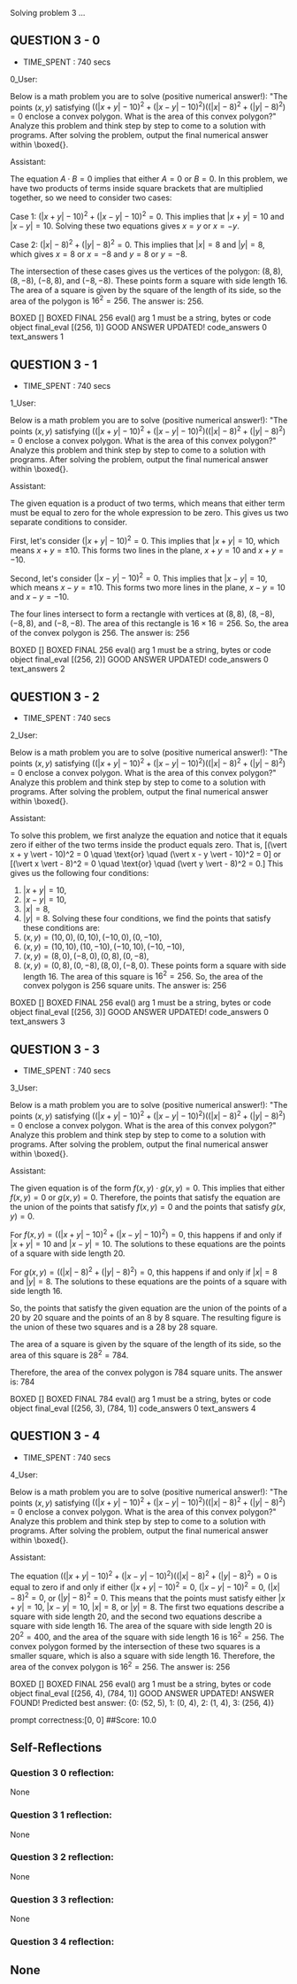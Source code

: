 Solving problem 3 ...



## QUESTION 3 - 0 
- TIME_SPENT : 740 secs

0_User:

Below is a math problem you are to solve (positive numerical answer!):
"The points $\left(x, y\right)$ satisfying $((\vert x + y \vert - 10)^2 + ( \vert x - y \vert - 10)^2)((\vert x \vert - 8)^2 + ( \vert y \vert - 8)^2) = 0$ enclose a convex polygon. What is the area of this convex polygon?"
Analyze this problem and think step by step to come to a solution with programs. After solving the problem, output the final numerical answer within \boxed{}.

Assistant:


The equation $A \cdot B = 0$ implies that either $A = 0$ or $B = 0$. In this problem, we have two products of terms inside square brackets that are multiplied together, so we need to consider two cases:

Case 1: $(\vert x + y \vert - 10)^2 + ( \vert x - y \vert - 10)^2 = 0$. This implies that $\vert x + y \vert = 10$ and $\vert x - y \vert = 10$. Solving these two equations gives $x = y$ or $x = -y$. 

Case 2: $(\vert x \vert - 8)^2 + ( \vert y \vert - 8)^2 = 0$. This implies that $\vert x \vert = 8$ and $\vert y \vert = 8$, which gives $x = 8$ or $x = -8$ and $y = 8$ or $y = -8$.

The intersection of these cases gives us the vertices of the polygon: $(8,8)$, $(8,-8)$, $(-8,8)$, and $(-8,-8)$. These points form a square with side length 16. The area of a square is given by the square of the length of its side, so the area of the polygon is $16^2 = 256$. The answer is: $256$.

BOXED []
BOXED FINAL 256
eval() arg 1 must be a string, bytes or code object final_eval
[(256, 1)]
GOOD ANSWER UPDATED!
code_answers 0 text_answers 1



## QUESTION 3 - 1 
- TIME_SPENT : 740 secs

1_User:

Below is a math problem you are to solve (positive numerical answer!):
"The points $\left(x, y\right)$ satisfying $((\vert x + y \vert - 10)^2 + ( \vert x - y \vert - 10)^2)((\vert x \vert - 8)^2 + ( \vert y \vert - 8)^2) = 0$ enclose a convex polygon. What is the area of this convex polygon?"
Analyze this problem and think step by step to come to a solution with programs. After solving the problem, output the final numerical answer within \boxed{}.

Assistant:

 The given equation is a product of two terms, which means that either term must be equal to zero for the whole expression to be zero. This gives us two separate conditions to consider.

First, let's consider $(\vert x + y \vert - 10)^2 = 0$. This implies that $\vert x + y \vert = 10$, which means $x + y = \pm 10$. This forms two lines in the plane, $x + y = 10$ and $x + y = -10$.

Second, let's consider $(\vert x - y \vert - 10)^2 = 0$. This implies that $\vert x - y \vert = 10$, which means $x - y = \pm 10$. This forms two more lines in the plane, $x - y = 10$ and $x - y = -10$.

The four lines intersect to form a rectangle with vertices at $(8,8)$, $(8,-8)$, $(-8,8)$, and $(-8,-8)$. The area of this rectangle is $16 \times 16 = 256$. So, the area of the convex polygon is 256. The answer is: $256$

BOXED []
BOXED FINAL 256
eval() arg 1 must be a string, bytes or code object final_eval
[(256, 2)]
GOOD ANSWER UPDATED!
code_answers 0 text_answers 2



## QUESTION 3 - 2 
- TIME_SPENT : 740 secs

2_User:

Below is a math problem you are to solve (positive numerical answer!):
"The points $\left(x, y\right)$ satisfying $((\vert x + y \vert - 10)^2 + ( \vert x - y \vert - 10)^2)((\vert x \vert - 8)^2 + ( \vert y \vert - 8)^2) = 0$ enclose a convex polygon. What is the area of this convex polygon?"
Analyze this problem and think step by step to come to a solution with programs. After solving the problem, output the final numerical answer within \boxed{}.

Assistant:

 To solve this problem, we first analyze the equation and notice that it equals zero if either of the two terms inside the product equals zero. That is,
\[(\vert x + y \vert - 10)^2 = 0 \quad \text{or} \quad (\vert x - y \vert - 10)^2 = 0\]
or
\[(\vert x \vert - 8)^2 = 0 \quad \text{or} \quad (\vert y \vert - 8)^2 = 0.\]
This gives us the following four conditions:
1. $\vert x + y \vert = 10$,
2. $\vert x - y \vert = 10$,
3. $\vert x \vert = 8$,
4. $\vert y \vert = 8$.
Solving these four conditions, we find the points that satisfy these conditions are:
1. $(x, y) = (10, 0), (0, 10), (-10, 0), (0, -10)$,
2. $(x, y) = (10, 10), (10, -10), (-10, 10), (-10, -10)$,
3. $(x, y) = (8, 0), (-8, 0), (0, 8), (0, -8)$,
4. $(x, y) = (0, 8), (0, -8), (8, 0), (-8, 0)$.
These points form a square with side length 16. The area of this square is $16^2 = 256$. So, the area of the convex polygon is 256 square units. The answer is: $256$

BOXED []
BOXED FINAL 256
eval() arg 1 must be a string, bytes or code object final_eval
[(256, 3)]
GOOD ANSWER UPDATED!
code_answers 0 text_answers 3



## QUESTION 3 - 3 
- TIME_SPENT : 740 secs

3_User:

Below is a math problem you are to solve (positive numerical answer!):
"The points $\left(x, y\right)$ satisfying $((\vert x + y \vert - 10)^2 + ( \vert x - y \vert - 10)^2)((\vert x \vert - 8)^2 + ( \vert y \vert - 8)^2) = 0$ enclose a convex polygon. What is the area of this convex polygon?"
Analyze this problem and think step by step to come to a solution with programs. After solving the problem, output the final numerical answer within \boxed{}.

Assistant:

 The given equation is of the form $f(x, y) \cdot g(x, y) = 0$. This implies that either $f(x, y) = 0$ or $g(x, y) = 0$. Therefore, the points that satisfy the equation are the union of the points that satisfy $f(x, y) = 0$ and the points that satisfy $g(x, y) = 0$.

For $f(x, y) = ((\vert x + y \vert - 10)^2 + ( \vert x - y \vert - 10)^2) = 0$, this happens if and only if $|x + y| = 10$ and $|x - y| = 10$. The solutions to these equations are the points of a square with side length 20.

For $g(x, y) = ((\vert x \vert - 8)^2 + ( \vert y \vert - 8)^2) = 0$, this happens if and only if $|x| = 8$ and $|y| = 8$. The solutions to these equations are the points of a square with side length 16.

So, the points that satisfy the given equation are the union of the points of a 20 by 20 square and the points of an 8 by 8 square. The resulting figure is the union of these two squares and is a 28 by 28 square.

The area of a square is given by the square of the length of its side, so the area of this square is $28^2 = 784$.

Therefore, the area of the convex polygon is 784 square units. The answer is: $784$

BOXED []
BOXED FINAL 784
eval() arg 1 must be a string, bytes or code object final_eval
[(256, 3), (784, 1)]
code_answers 0 text_answers 4



## QUESTION 3 - 4 
- TIME_SPENT : 740 secs

4_User:

Below is a math problem you are to solve (positive numerical answer!):
"The points $\left(x, y\right)$ satisfying $((\vert x + y \vert - 10)^2 + ( \vert x - y \vert - 10)^2)((\vert x \vert - 8)^2 + ( \vert y \vert - 8)^2) = 0$ enclose a convex polygon. What is the area of this convex polygon?"
Analyze this problem and think step by step to come to a solution with programs. After solving the problem, output the final numerical answer within \boxed{}.

Assistant:

 The equation $((\vert x + y \vert - 10)^2 + ( \vert x - y \vert - 10)^2)((\vert x \vert - 8)^2 + ( \vert y \vert - 8)^2) = 0$ is equal to zero if and only if either $(\vert x + y \vert - 10)^2 = 0$, $(\vert x - y \vert - 10)^2 = 0$, $(\vert x \vert - 8)^2 = 0$, or $(\vert y \vert - 8)^2 = 0$.
This means that the points must satisfy either $\vert x + y \vert = 10$, $\vert x - y \vert = 10$, $\vert x \vert = 8$, or $\vert y \vert = 8$.
The first two equations describe a square with side length 20, and the second two equations describe a square with side length 16.
The area of the square with side length 20 is $20^2 = 400$, and the area of the square with side length 16 is $16^2 = 256$.
The convex polygon formed by the intersection of these two squares is a smaller square, which is also a square with side length 16.
Therefore, the area of the convex polygon is $16^2 = 256$. The answer is: 256

BOXED []
BOXED FINAL 256
eval() arg 1 must be a string, bytes or code object final_eval
[(256, 4), (784, 1)]
GOOD ANSWER UPDATED!
ANSWER FOUND!
Predicted best answer: {0: (52, 5), 1: (0, 4), 2: (1, 4), 3: (256, 4)}

prompt correctness:[0, 0]
##Score: 10.0

## Self-Reflections

### Question 3 0 reflection:
None
### Question 3 1 reflection:
None
### Question 3 2 reflection:
None
### Question 3 3 reflection:
None
### Question 3 4 reflection:
None
---
